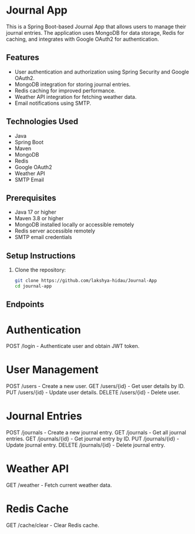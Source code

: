 # Journal App

This is a Spring Boot-based Journal App that allows users to manage their journal entries. The application uses MongoDB for data storage, Redis for caching, and integrates with Google OAuth2 for authentication.

## Features
- User authentication and authorization using Spring Security and Google OAuth2.
- MongoDB integration for storing journal entries.
- Redis caching for improved performance.
- Weather API integration for fetching weather data.
- Email notifications using SMTP.

## Technologies Used
- Java
- Spring Boot
- Maven
- MongoDB
- Redis
- Google OAuth2
- Weather API
- SMTP Email

## Prerequisites
- Java 17 or higher
- Maven 3.8 or higher
- MongoDB installed locally or accessible remotely
- Redis server accessible remotely
- SMTP email credentials

## Setup Instructions

1. Clone the repository:
   ```bash
   git clone https://github.com/lakshya-hidau/Journal-App
   cd journal-app


## Endpoints

# Authentication
POST /login - Authenticate user and obtain JWT token.

# User Management
POST /users - Create a new user.
GET /users/{id} - Get user details by ID.
PUT /users/{id} - Update user details.
DELETE /users/{id} - Delete user.

# Journal Entries
POST /journals - Create a new journal entry.
GET /journals - Get all journal entries.
GET /journals/{id} - Get journal entry by ID.
PUT /journals/{id} - Update journal entry.
DELETE /journals/{id} - Delete journal entry.

# Weather API
GET /weather - Fetch current weather data.

# Redis Cache
GET /cache/clear - Clear Redis cache.
